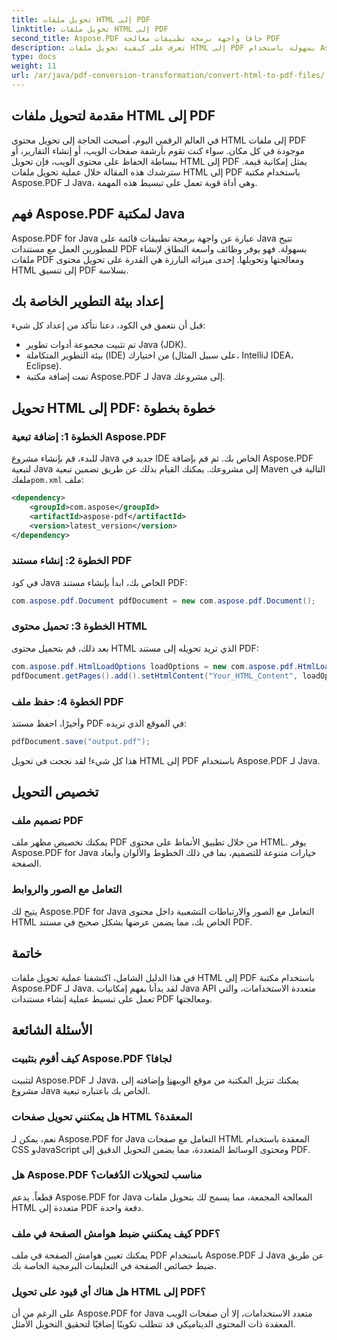 ```yaml
---
title: تحويل ملفات HTML إلى PDF
linktitle: تحويل ملفات HTML إلى PDF
second_title: Aspose.PDF جافا واجهة برمجة تطبيقات معالجة PDF
description: تعرف على كيفية تحويل ملفات HTML إلى PDF بسهولة باستخدام Aspose.PDF لـ Java. دليل خطوة بخطوة مع أمثلة التعليمات البرمجية لإنشاء المستندات بكفاءة.
type: docs
weight: 11
url: /ar/java/pdf-conversion-transformation/convert-html-to-pdf-files/
---
```


## مقدمة لتحويل ملفات HTML إلى PDF

في العالم الرقمي اليوم، أصبحت الحاجة إلى تحويل محتوى HTML إلى ملفات PDF موجودة في كل مكان. سواء كنت تقوم بأرشفة صفحات الويب، أو إنشاء التقارير، أو ببساطة الحفاظ على محتوى الويب، فإن تحويل HTML إلى PDF يمثل إمكانية قيمة. سترشدك هذه المقالة خلال عملية تحويل ملفات HTML إلى PDF باستخدام مكتبة Aspose.PDF لـ Java، وهي أداة قوية تعمل على تبسيط هذه المهمة.

## فهم Aspose.PDF لمكتبة Java

Aspose.PDF for Java عبارة عن واجهة برمجة تطبيقات قائمة على Java تتيح للمطورين العمل مع مستندات PDF بسهولة. فهو يوفر وظائف واسعة النطاق لإنشاء ملفات PDF ومعالجتها وتحويلها. إحدى ميزاته البارزة هي القدرة على تحويل محتوى HTML إلى تنسيق PDF بسلاسة.

## إعداد بيئة التطوير الخاصة بك

قبل أن نتعمق في الكود، دعنا نتأكد من إعداد كل شيء:

- تم تثبيت مجموعة أدوات تطوير Java (JDK).
- بيئة التطوير المتكاملة (IDE) من اختيارك (على سبيل المثال، IntelliJ IDEA، Eclipse).
- تمت إضافة مكتبة Aspose.PDF لـ Java إلى مشروعك.

## تحويل HTML إلى PDF: خطوة بخطوة

### الخطوة 1: إضافة تبعية Aspose.PDF

 للبدء، قم بإنشاء مشروع Java جديد في IDE الخاص بك. ثم قم بإضافة Aspose.PDF لتبعية Java إلى مشروعك. يمكنك القيام بذلك عن طريق تضمين تبعية Maven التالية في ملفك`pom.xml` ملف:

```xml
<dependency>
    <groupId>com.aspose</groupId>
    <artifactId>aspose-pdf</artifactId>
    <version>latest_version</version>
</dependency>
```

### الخطوة 2: إنشاء مستند PDF

في كود Java الخاص بك، ابدأ بإنشاء مستند PDF:

```java
com.aspose.pdf.Document pdfDocument = new com.aspose.pdf.Document();
```

### الخطوة 3: تحميل محتوى HTML

بعد ذلك، قم بتحميل محتوى HTML الذي تريد تحويله إلى مستند PDF:

```java
com.aspose.pdf.HtmlLoadOptions loadOptions = new com.aspose.pdf.HtmlLoadOptions();
pdfDocument.getPages().add().setHtmlContent("Your_HTML_Content", loadOptions);
```

### الخطوة 4: حفظ ملف PDF

وأخيرًا، احفظ مستند PDF في الموقع الذي تريده:

```java
pdfDocument.save("output.pdf");
```

هذا كل شيء! لقد نجحت في تحويل HTML إلى PDF باستخدام Aspose.PDF لـ Java.

## تخصيص التحويل

### تصميم ملف PDF

يمكنك تخصيص مظهر ملف PDF من خلال تطبيق الأنماط على محتوى HTML. يوفر Aspose.PDF for Java خيارات متنوعة للتصميم، بما في ذلك الخطوط والألوان وأبعاد الصفحة.

### التعامل مع الصور والروابط

يتيح لك Aspose.PDF for Java التعامل مع الصور والارتباطات التشعبية داخل محتوى HTML الخاص بك، مما يضمن عرضها بشكل صحيح في مستند PDF.

## خاتمة

في هذا الدليل الشامل، اكتشفنا عملية تحويل ملفات HTML إلى PDF باستخدام مكتبة Aspose.PDF لـ Java. لقد بدأنا بفهم إمكانيات Java API متعددة الاستخدامات، والتي تعمل على تبسيط عملية إنشاء مستندات PDF ومعالجتها.

## الأسئلة الشائعة

### كيف أقوم بتثبيت Aspose.PDF لجافا؟

 لتثبيت Aspose.PDF لـ Java، يمكنك تنزيل المكتبة من موقع الويب[هنا](https://releases.aspose.com/pdf/java/) وإضافته إلى مشروع Java الخاص بك باعتباره تبعية.

### هل يمكنني تحويل صفحات HTML المعقدة؟

نعم، يمكن لـ Aspose.PDF for Java التعامل مع صفحات HTML المعقدة باستخدام CSS وJavaScript ومحتوى الوسائط المتعددة، مما يضمن التحويل الدقيق إلى PDF.

### هل Aspose.PDF مناسب لتحويلات الدُفعات؟

قطعاً. يدعم Aspose.PDF for Java المعالجة المجمعة، مما يسمح لك بتحويل ملفات HTML متعددة إلى PDF دفعة واحدة.

### كيف يمكنني ضبط هوامش الصفحة في ملف PDF؟

يمكنك تعيين هوامش الصفحة في ملف PDF باستخدام Aspose.PDF لـ Java عن طريق ضبط خصائص الصفحة في التعليمات البرمجية الخاصة بك.

### هل هناك أي قيود على تحويل HTML إلى PDF؟

على الرغم من أن Aspose.PDF for Java متعدد الاستخدامات، إلا أن صفحات الويب المعقدة ذات المحتوى الديناميكي قد تتطلب تكوينًا إضافيًا لتحقيق التحويل الأمثل.